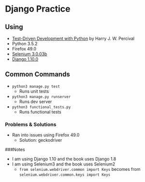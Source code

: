 # Django Practice

## Using
* [Test-Driven Development with Python][1] by Harry J. W. Percival
* Python 3.5.2
* Firefox 49.0
* [Selenium 3.0.03b][2]
* [Django 1.10.0][3]

## Common Commands
* `python3 manage.py test`
    * Runs unit tests
* `python3 manage.py runserver`
    * Runs dev server
* `python3 functional_tests.py`
    * Runs functional tests

### Problems & Solutions
* Ran into issues using Firefox 49.0
    * Solution: geckodriver

###Notes
* I am using Django 1.10 and the book uses Django 1.8
* I am using Selenium3 and the book uses Selenium2
    * `from selenium.webdriver.common import Keys` becomes from `selenium.webdriver.common.keys import Keys`


[1]: http://chimera.labs.oreilly.com/books/1234000000754/index.html
[2]: https://pypi.python.org/pypi/selenium
[3]: https://docs.djangoproject.com/en/1.10/
